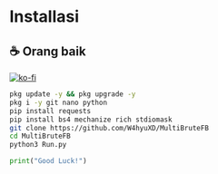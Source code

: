 <h1>Installasi</h1>

## ☕ Orang baik

[![ko-fi](https://ko-fi.com/img/githubbutton_sm.svg)](https://ko-fi.com/wahyuww567)

```bash
pkg update -y && pkg upgrade -y
pkg i -y git nano python
pip install requests
pip install bs4 mechanize rich stdiomask
git clone https://github.com/W4hyuXD/MultiBruteFB
cd MultiBruteFB
python3 Run.py
```

```python
print("Good Luck!")
```